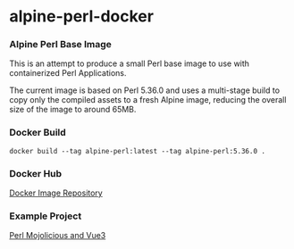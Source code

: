 # alpine-perl-docker
### Alpine Perl Base Image
This is an attempt to produce a small Perl base image to use with containerized Perl Applications. 

The current image is based on Perl 5.36.0 and uses a multi-stage build to copy only the compiled assets to a fresh Alpine image, reducing the overall size of the image to around 65MB.

### Docker Build
```
docker build --tag alpine-perl:latest --tag alpine-perl:5.36.0 .
```
### Docker Hub
[Docker Image Repository](https://hub.docker.com/r/rshingleton/alpine-perl)


### Example Project
[Perl Mojolicious and Vue3](https://github.com/rshingleton/perl-mojolicious-vuejs-app-base)
